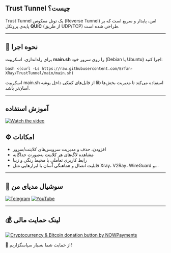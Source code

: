 ## Trust Tunnel چیست؟

Trust Tunnel یک تونل معکوس (Reverse Tunnel) امن، پایدار و سریع است که بر پایه‌ی پروتکل **QUIC** (از طریق UDP/TCP) طراحی شده است.

---

## 🚀 نحوه اجرا

برای راه‌اندازی، اسکریپت **main.sh** را روی سرور خود (Debian یا Ubuntu) اجرا کنید:
```
bash <(curl -Ls https://raw.githubusercontent.com/Erfan-XRay/TrustTunnel/main/main.sh)
```

اسکریپت main.sh از فایل‌های کمکی داخل پوشه lib استفاده می‌کند تا مدیریت بخش‌ها آسان‌تر باشد.

---
## آموزش استفاده
[![Watch the video](https://img.youtube.com/vi/mwQJ4_pYLNc/hqdefault.jpg)](https://youtu.be/mwQJ4_pYLNc)
## ⚙️ امکانات

- افزودن، حذف و مدیریت سرویس‌های کلاینت/سرور  
- مشاهده لاگ‌های هر کلاینت به‌صورت جداگانه  
- رابط کاربری تعاملی با محیط رنگی و زیبا  
- قابلیت اتصال و هماهنگی آسان با ابزارهایی مثل Xray، V2Ray، WireGuard و...

---

## 📣 سوشیال مدیای من


[![Telegram](https://img.shields.io/badge/Telegram--0088CC?style=for-the-badge&logo=telegram&logoColor=white)](https://t.me/Erfan_XRay) 
[![YouTube](https://img.shields.io/badge/YouTube--FF0000?style=for-the-badge&logo=youtube&logoColor=white)](https://www.youtube.com/@Erfan_XRay/videos)

---

## 💰 لینک حمایت مالی

<a href="https://nowpayments.io/donation?api_key=HHZTHS8-YC9MEHG-HTC73AH-5WVP950" target="_blank" rel="noreferrer noopener">
    <img src="https://nowpayments.io/images/embeds/donation-button-white.svg" alt="Cryptocurrency & Bitcoin donation button by NOWPayments">
</a>

🙏 از حمایت شما بسیار سپاسگزاریم!
